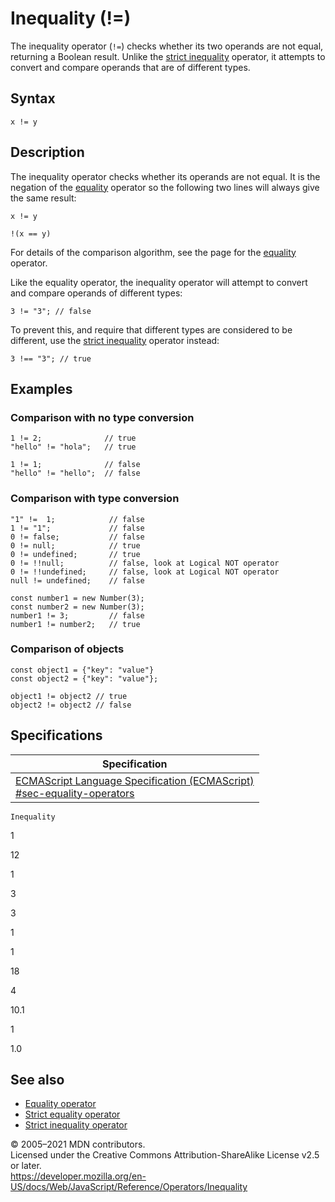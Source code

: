Inequality (!=)
===============

The inequality operator (`!=`) checks whether its two operands are not equal, returning a Boolean result. Unlike the [strict inequality](strict_inequality) operator, it attempts to convert and compare operands that are of different types.

Syntax
------

    x != y

Description
-----------

The inequality operator checks whether its operands are not equal. It is the negation of the [equality](equality) operator so the following two lines will always give the same result:

    x != y

    !(x == y)

For details of the comparison algorithm, see the page for the [equality](equality) operator.

Like the equality operator, the inequality operator will attempt to convert and compare operands of different types:

    3 != "3"; // false

To prevent this, and require that different types are considered to be different, use the [strict inequality](strict_inequality) operator instead:

    3 !== "3"; // true

Examples
--------

### Comparison with no type conversion

    1 != 2;              // true
    "hello" != "hola";   // true

    1 != 1;              // false
    "hello" != "hello";  // false

### Comparison with type conversion

    "1" !=  1;            // false
    1 != "1";             // false
    0 != false;           // false
    0 != null;            // true
    0 != undefined;       // true
    0 != !!null;          // false, look at Logical NOT operator
    0 != !!undefined;     // false, look at Logical NOT operator
    null != undefined;    // false

    const number1 = new Number(3);
    const number2 = new Number(3);
    number1 != 3;         // false
    number1 != number2;   // true

### Comparison of objects

    const object1 = {"key": "value"}
    const object2 = {"key": "value"};

    object1 != object2 // true
    object2 != object2 // false

Specifications
--------------

<table><thead><tr class="header"><th>Specification</th></tr></thead><tbody><tr class="odd"><td><a href="https://tc39.es/ecma262/#sec-equality-operators">ECMAScript Language Specification (ECMAScript)<br />
<span class="small">#sec-equality-operators</span></a></td></tr></tbody></table>

`Inequality`

1

12

1

3

3

1

1

18

4

10.1

1

1.0

See also
--------

-   [Equality operator](equality)
-   [Strict equality operator](strict_equality)
-   [Strict inequality operator](strict_inequality)

© 2005–2021 MDN contributors.  
Licensed under the Creative Commons Attribution-ShareAlike License v2.5 or later.  
<a href="https://developer.mozilla.org/en-US/docs/Web/JavaScript/Reference/Operators/Inequality" class="_attribution-link">https://developer.mozilla.org/en-US/docs/Web/JavaScript/Reference/Operators/Inequality</a>

